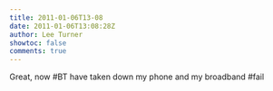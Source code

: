 ```yaml
---
title: 2011-01-06T13-08
date: 2011-01-06T13:08:28Z
author: Lee Turner
showtoc: false
comments: true
---
```


Great, now #BT have taken down my phone and my broadband #fail

